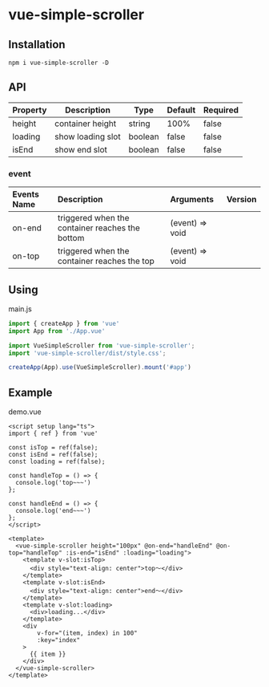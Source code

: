 # vue-simple-scroller



## Installation

```
npm i vue-simple-scroller -D
```



## API

| Property | Description       | Type    | Default | Required |
| -------- | ----------------- | ------- | ------- | -------- |
| height   | container height  | string  | 100%    | false    |
| loading  | show loading slot | boolean | false   | false    |
| isEnd    | show end slot     | boolean | false   | false    |

### event

| Events Name | Description                                     | Arguments       | Version |
| :---------- | :---------------------------------------------- | :-------------- | :------ |
| on-end      | triggered when the container reaches the bottom | (event) => void |         |
| on-top      | triggered when the container reaches the top    | (event) => void |         |



## Using

main.js

```javascript
import { createApp } from 'vue'
import App from './App.vue'

import VueSimpleScroller from 'vue-simple-scroller';
import 'vue-simple-scroller/dist/style.css';

createApp(App).use(VueSimpleScroller).mount('#app')
```



## Example

demo.vue

```vue
<script setup lang="ts">
import { ref } from 'vue'

const isTop = ref(false);
const isEnd = ref(false);
const loading = ref(false);

const handleTop = () => {
  console.log('top~~~')
};
  
const handleEnd = () => {
  console.log('end~~~')
};
</script>

<template>
  <vue-simple-scroller height="100px" @on-end="handleEnd" @on-top="handleTop" :is-end="isEnd" :loading="loading">
    <template v-slot:isTop>
      <div style="text-align: center">top～</div>
    </template>
    <template v-slot:isEnd>
      <div style="text-align: center">end～</div>
    </template>
    <template v-slot:loading>
      <div>loading...</div>
    </template>
    <div
        v-for="(item, index) in 100"
        :key="index"
    >
      {{ item }}
    </div>
  </vue-simple-scroller>
</template>
```



